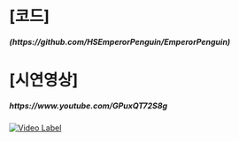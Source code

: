 <h1>[코드]</h1>
<h5>(https://github.com/HSEmperorPenguin/EmperorPenguin)</h5>

<h1>[시연영상]</h1>
<h5>https://www.youtube.com/GPuxQT72S8g</h5>

[![Video Label](http://img.youtube.com/vi/GPuxQT72S8g/0.jpg)](https://www.youtube.com/GPuxQT72S8g)
